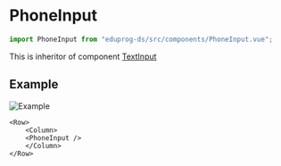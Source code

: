 # PhoneInput

```js
import PhoneInput from "eduprog-ds/src/components/PhoneInput.vue";
```

This is inheritor of component [TextInput](TextInput.md)

## Example

![Example](https://i.imgur.com/JSxa67f.png)

```vue
<Row>
    <Column>
    <PhoneInput />
    </Column>
</Row>
```
